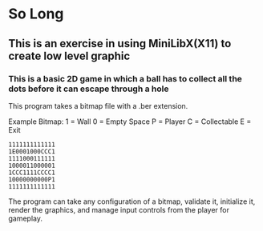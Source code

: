 # So Long
## This is an exercise in using MiniLibX(X11) to create low level graphic
### This is a basic 2D game in which a ball has to collect all the dots before it can escape through a hole

This program takes a bitmap file with a .ber extension. 

Example Bitmap:
1 = Wall
0 = Empty Space
P = Player
C = Collectable
E = Exit

```
1111111111111
1E0001000CCC1
1111000111111
1000011000001
1CCC1111CCCC1
10000000000P1
1111111111111
```

The program can take any configuration of a bitmap, validate it, initialize it, render the graphics, and manage input controls from the player for gameplay.
